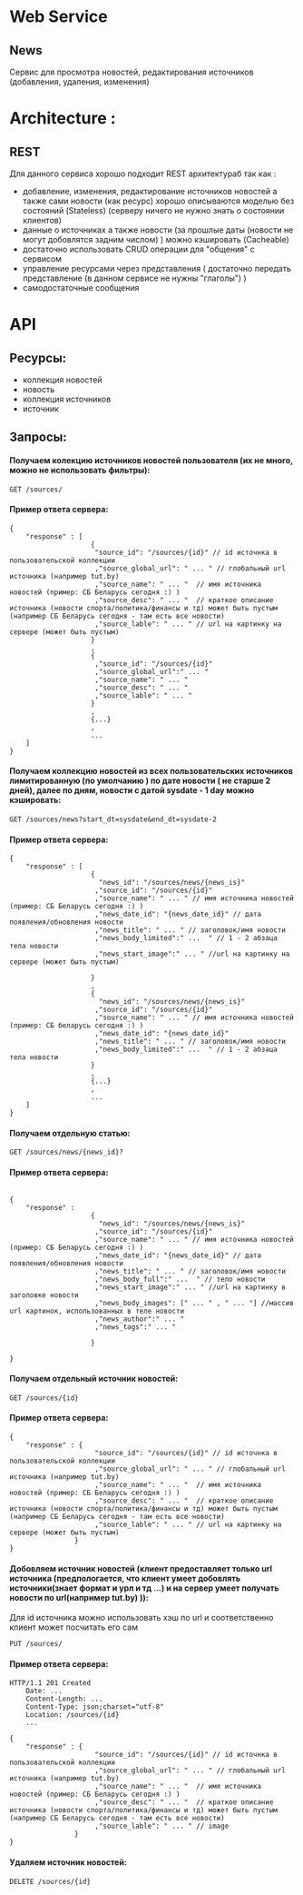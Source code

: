 # Web Service

## News

Сервис для просмотра новостей, редактирования источников (добавления, удаления, изменения) 


# Architecture :

## REST

Для данного сервиса хорошо подходит REST архитектураб так как : 
 - добавление, изменения, редактирование источников новостей а также сами новости (как ресурс) хорошо описываются моделью без состояний (Stateless)
   (серверу ничего не нужно знать о состоянии клиентов)
 - данные о источниках а также новости (за прошлые даты (новости не могут добовлятся задним числом) ) можно кэшировать (Cacheable)
 - достаточно использовать CRUD операции для "общения" с сервисом
 - управление ресурсами через представления ( достаточно передать представление (в данном сервисе не нужны "глаголы") ) 
 - самодостаточные сообщения

# API

## Ресурсы:
 - коллекция новостей
 - новость
 - коллекция источников
 - источник

## Запросы:

#### Получаем колекцию источников новостей пользователя (их не много, можно не использовать фильтры):
```
GET /sources/
```
#### Пример ответа сервера:
```
{ 
	"response" : [
					{ 
					 "source_id": "/sources/{id}" // id источнка в пользовательской коллекции
					 ,"source_global_url": " ... " // глобальный url источника (например tut.by)
					 ,"source_name": " ... "  // имя источника новостей (пример: СБ Беларусь сегодня :) ) 
					 ,"source_desc": " ... "  // краткое описание источника (новости спорта/политика/финансы и тд) может быть пустым (например СБ Беларусь сегодня - там есть все новости)
					 ,"source_lable": " ... " // url на картинку на сервере (может быть пустым)
					}
					,
					{
					 ,"source_id": "/sources/{id}"
					 ,"source_global_url":" ... "
					 ,"source_name": " ... "
					 ,"source_desc": " ... "
					 ,"source_lable": " ... "
					}
					,
					{...}
					, 
					...
	]
}
```
 
#### Получаем коллекцию новостей из всех пользовательских источников лимитированную (по умолчанию ) по дате новости ( не старше 2 дней), далее по дням, новости с датой sysdate - 1 day можно кэшировать:
```
GET /sources/news?start_dt=sysdate&end_dt=sysdate-2
```
#### Пример ответа сервера:
```
{ 
	"response" : [
					{ 
					  "news_id": "/sources/news/{news_is}"
					 ,"source_id": "/sources/{id}"
					 ,"source_name": " ... " // имя источника новостей (пример: СБ Беларусь сегодня :) )
					 ,"news_date_id": "{news_date_id}" // дата появления/обновления новости
					 ,"news_title": " ... " // заголовок/имя новости
					 ,"news_body_limited":" ...  " // 1 - 2 абзаца тела новости
					 ,"news_start_image":" ... " //url на картинку на сервере (может быть пустым)
					 
					}
					,
					{
					  "news_id": "/sources/news/{news_is}"
					 ,"source_id": "/sources/{id}"
					 ,"source_name": " ... " // имя источника новостей (пример: СБ беларусь сегодня :) )
					 ,"news_date_id": "{news_date_id}"
					 ,"news_title": " ... " // заголовок/имя новости
					 ,"news_body_limited":" ...  " // 1 - 2 абзаца тела новости
					}
					,
					{...}
					, 
					...
	]
}
```
#### Получаем отдельную статью:
```
GET /sources/news/{news_id}?
```
#### Пример ответа сервера:

```

{ 
	"response" : 
					{ 
					  "news_id": "/sources/news/{news_is}"
					 ,"source_id": "/sources/{id}"
					 ,"source_name": " ... " // имя источника новостей (пример: СБ Беларусь сегодня :) )
					 ,"news_date_id": "{news_date_id}" // дата появления/обновления новости
					 ,"news_title": " ... " // заголовок/имя новости
					 ,"news_body_full":" ...  " // тело новости
					 ,"news_start_image":" ... " //url на картинку в заголовке новости
					 ,"news_body_images": [" ... " , " ... "] //массив url картинок, использованных в теле новости
					 ,"news_author":" ... " 
					 ,"news_tags":" ... "
					 
					}
	
}

```
 
#### Получаем отдельный источник новостей:
```
GET /sources/{id}
```
#### Пример ответа сервера:
```
{ 
	"response" : { 
					 "source_id": "/sources/{id}" // id источнка в пользовательской коллекции
					 ,"source_global_url": " ... " // глобальный url источника (например tut.by)
					 ,"source_name": " ... "  // имя источника новостей (пример: СБ Беларусь сегодня :) ) 
					 ,"source_desc": " ... "  // краткое описание источника (новости спорта/политика/финансы и тд) может быть пустым (например СБ Беларусь сегодня - там есть все новости)
					 ,"source_lable": " ... " // url на картинку на сервере (может быть пустым)
				}
}
```
 
#### Добовляем источник новостей (клиент предоставляет только url источника (предпологается, что клиент умеет добовлять источники(знает формат и урл и тд ...) и на сервер умеет получать новости по url(например tut.by) )):
Для id источника можно использовать хэш по url и соответственно клиент может посчитать его сам
```
PUT /sources/
```
#### Пример ответа сервера: 
```
HTTP/1.1 201 Created
    Date: ...
    Content-Length: ...  
    Content-Type: json;charset="utf-8"
    Location: /sources/{id}
	... 

{ 
	"response" : { 
					 "source_id": "/sources/{id}" // id источнка в пользовательской коллекции
					 ,"source_global_url": " ... " // глобальный url источника (например tut.by)
					 ,"source_name": " ... "  // имя источника новостей (пример: СБ Беларусь сегодня :) ) 
					 ,"source_desc": " ... "  // краткое описание источника (новости спорта/политика/финансы и тд) может быть пустым (например СБ Беларусь сегодня - там есть все новости)
					 ,"source_lable": " ... " // image
				}
}
```

#### Удаляем источник новостей: 
```
DELETE /sources/{id}
```



